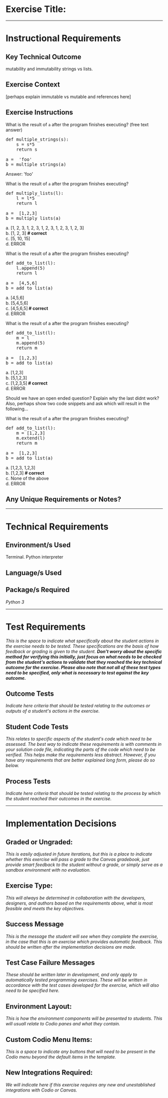 # Exercise Title:
---
# Instructional Requirements
## Key Technical Outcome
mutability and immutability
strings vs lists.
## Exercise Context
[perhaps explain immutable vs mutable and references here]

## Exercise Instructions

What is the result of <code>a</code> after the program finishes executing? (free text answer)

<pre>
def multiple_strings(s):
    s = s*5
    return s

a =  'foo'
b = multiple_strings(a)
</pre>
Answer: 'foo'

What is the result of <code>a</code> after the program finishes executing?

<pre>
def multiply_lists(l):
    l = l*5
    return l

a =  [1,2,3]
b = multiply_lists(a)
</pre>

a. [1, 2, 3, 1, 2, 3, 1, 2, 3, 1, 2, 3, 1, 2, 3]<br>
b. [1, 2, 3] <b> # correct </b></br>
c. [5, 10, 15] <br>
d. ERROR


What is the result of a after the program finishes executing?

<pre>
def add_to_list(l):
    l.append(5)
    return l

a =  [4,5,6]
b = add_to_list(a)
</pre>

a. [4,5,6]<br>
b. [5,4,5,6] <br> 
c. [4,5,6,5]<b> # correct </b> <br>
d. ERROR

What is the result of a after the program finishes executing?

<pre>
def add_to_list(l):
    m = l
    m.append(5)
    return m

a =  [1,2,3]
b = add_to_list(a)
</pre>

a. [1,2,3]<br>
b. [5,1,2,3] <br> 
c. [1,2,3,5]<b> # correct </b> <br>
d. ERROR

Should we have an open ended question?
Explain why the last didnt work?
Also, perhaps show two code snippets and ask which will result in the following...

What is the result of a after the program finishes executing?

<pre>
def add_to_list(l):
    m = [1,2,3]
    m.extend(l)
    return m

a =  [1,2,3]
b = add_to_list(a)
</pre>

a. [1,2,3, 1,2,3]<br>
b. [1,2,3] <b> # correct </b> <br> 
c. None of the above<br>
d. ERROR


## Any Unique Requirements or Notes?

---
# Technical Requirements
<em><strong></strong></em>

## Environment/s Used
Terminal. Python interpreter

## Language/s Used
<em></em>

## Package/s Required
<em>Python 3</em>

---
# Test Requirements
<em>This is the space to indicate what specifically about the student actions in the exercise needs to be tested. These specifications are the basis of how feedback or grading is given to the student. <strong>Don't worry about the specific method for verifying this initially, just focus on what needs to be checked from the student's actions to validate that they reached the key technical outcome for the exercise. Please also note that not all of these test types need to be specified, only what is necessary to test against the key outcome.</strong></em>

## Outcome Tests
<em>Indicate here criteria that should be tested relating to the outcomes or outputs of a student's actions in the exercise.</em>

## Student Code Tests
<em>This relates to specific aspects of the student's code which need to be assessed. The best way to indicate these requirements is with comments in your solution code file, indicating the parts of the code which need to be verified. This helps make the requirements less abstract. However, if you have any requirements that are better explained long form, please do so below.</em>

## Process Tests
<em>Indicate here criteria that should be tested relating to the process by which the student reached their outcomes in the exercise.</em>

---
#  Implementation Decisions

## Graded or Ungraded:
<em>This is easily adjusted in future iterations, but this is a place to indicate whether this exercise will pass a grade to the Canvas gradebook, just provide smart feedback to the student without a grade, or simply serve as a sandbox environment with no evaluation.</em>

## Exercise Type:
<em>This will always be determined in collaboration with the developers, designers, and authors based on the requirements above, what is most feasible and meets the key objectives.</em>

## Success Message
<em>This is the message the student will see when they complete the exercise, in the case that this is an exercise which provides automatic feedback. This should be written after the implementation decisions are made.</em>

## Test Case Failure Messages
<em>These should be written later in development, and only apply to automatically tested programming exercises. These will be written in accordance with the test cases developed for the exercise, which will also need to be specified here.</em>

## Environment Layout:
<em>This is how the environment components will be presented to students. This will usuall relate to Codio panes and what they contain.</em>

## Custom Codio Menu Items:
<em>This is a space to indicate any buttons that will need to be present in the Codio menu beyond the default items in the template.</em>

## New Integrations Required:
<em>We will indicate here if this exercise requires any new and unestablished integrations with Codio or Canvas.</em>
